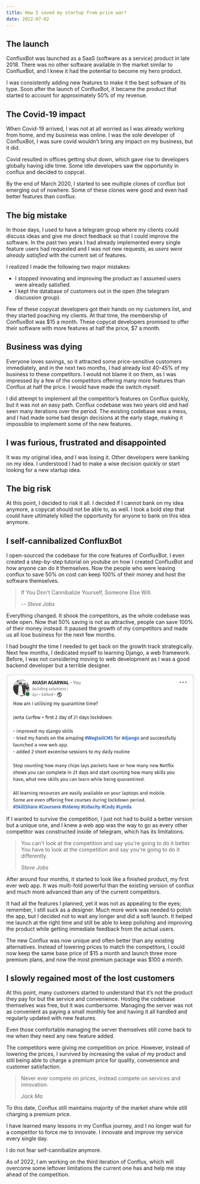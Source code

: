 ```yaml
---
title: How I saved my startup from price war?
date: 2022-07-02
---
```


## The launch

ConfluxBot was launched as a SaaS (software as a service) product in late 2018.
There was no other software available in the market similar to ConfluxBot, and I knew it had the potential to become my hero product.

I was consistently adding new features to make it the best software of its type. Soon after the launch of ConfluxBot, it became the product that started to account for approximately 50% of my revenue.

## The Covid-19 impact

When Covid-19 arrived, I was not at all worried as I was already working from home, and my business was online. I was the sole developer of ConfluxBot, I was sure covid wouldn’t bring any impact on my business, but it did.

Covid resulted in offices getting shut down, which gave rise to developers globally having idle time. Some idle developers saw the opportunity in conflux and decided to copycat.

By the end of March 2020, I started to see multiple clones of conflux bot emerging out of nowhere. Some of these clones were good and even had better features than conflux.

## The big mistake

In those days, I used to have a telegram group where my clients could discuss ideas and give me direct feedback so that I could improve the software. In the past two years I had already implemented every single feature users had requested and I was not new requests, as _users were already satisfied_ with the current set of features.

I realized I made the following two major mistakes:

- I stopped innovating and improving the product as I assumed users were already satisfied.
- I kept the database of customers out in the open (the telegram discussion group).

Few of these copycat developers got their hands on my customers list, and they started poaching my clients.
At that time, the membership of ConfluxBot was $15 a month. These copycat developers promised to offer their software with more features at half the price, $7 a month.

## Business was dying

Everyone loves savings, so it attracted some price-sensitive customers immediately, and in the next two months, I had already lost 40-45% of my business to these competitors.
I would not blame it on them, as I was impressed by a few of the competitors offering many more features than Conflux at half the price. I would have made the switch myself.

I did attempt to implement all the competitor’s features on Conflux quickly, but it was not an easy path. Conflux codebase was two years old and had seen many iterations over the period. The existing codebase was a mess, and I had made some bad design decisions at the early stage, making it impossible to implement some of the new features.

## I was furious, frustrated and disappointed

It was my original idea, and I was losing it. Other developers were banking on my idea.
I understood I had to make a wise decision quickly or start looking for a new startup idea.

## The big risk

At this point, I decided to risk it all. I decided if I cannot bank on my idea anymore, a copycat should not be able to, as well.
I took a bold step that could have ultimately killed the opportunity for anyone to bank on this idea anymore.

## I self-cannibalized ConfluxBot

I open-sourced the codebase for the core features of ConfluxBot. I even created a step-by-step tutorial on youtube on how I created ConfluxBot and how anyone can do it themselves.
Now the people who were leaving conflux to save 50% on cost can keep 100% of their money and host the software themselves.

> If You Don't Cannibalize Yourself, Someone Else Will.
>
> -- <cite>Steve Jobs</cite>

Everything changed. It shook the competitors, as the whole codebase was wide open. Now that 50% saving is not as attractive, people can save 100% of their money instead.
It paused the growth of my competitors and made us all lose business for the next few months.

I had bought the time I needed to get back on the growth track strategically. Next few months, I dedicated myself to learning Django, a web framework. Before, I was not considering moving to web development as I was a good backend developer but a terrible designer.

![learning-django-during-lockdown](./learning-django-during-lockdown.png)

If I wanted to survive the competition, I just not had to build a better version but a unique one, and I knew a web app was the way to go as every other competitor was constructed inside of telegram, which has its limitations.

> You can't look at the competition and say you're going to do it better. You have to look at the competition and say you're going to do it differently.
>
> <cite>Steve Jobs</cite>

After around four months, it started to look like a finished product, my first ever web app. It was multi-fold powerful than the existing version of conflux and much more advanced than any of the current competitors.

It had all the features I planned, yet it was not as appealing to the eyes; remember, I still suck as a designer. Much more work was needed to polish the app, but I decided not to wait any longer and did a soft launch. It helped me launch at the right time and still be able to keep polishing and improving the product while getting immediate feedback from the actual users.

The new Conflux was now unique and often better than any existing alternatives. Instead of lowering prices to match the competitors, I could now keep the same base price of $15 a month and launch three more premium plans, and now the most premium package was $100 a month.

## I slowly regained most of the lost customers

At this point, many customers started to understand that it’s not the product they pay for but the service and convenience.
Hosting the codebase themselves was free, but it was cumbersome. Managing the server was not as convenient as paying a small monthly fee and having it all handled and regularly updated with new features.

Even those comfortable managing the server themselves still come back to me when they need any new feature added.

The competitors were giving me competition on price. However, instead of lowering the prices, I survived by increasing the value of my product and still being able to charge a premium price for quality, convenience and customer satisfaction.

> Never ever compete on prices, instead compete on services and innovation.
>
> <cite>Jack Ma</cite>

To this date, Conflux still maintains majority of the market share while still charging a premium price.

I have learned many lessons in my Conflux journey, and I no longer wait for a competitor to force me to innovate.
I innovate and improve my service every single day.

I do not fear self-cannibalize anymore.

As of 2022, I am working on the third iteration of Conflux, which will overcome some leftover limitations the current one has and help me stay ahead of the competition.
